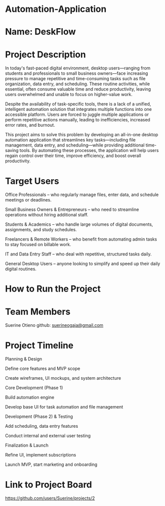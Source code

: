 # Automation-Application 
# Name: DeskFlow

# Project Description
In today's fast-paced digital environment, desktop users—ranging from students and professionals to small business owners—face increasing pressure to manage repetitive and time-consuming tasks such as file organization, data entry, and scheduling. These routine activities, while essential, often consume valuable time and reduce productivity, leaving users overwhelmed and unable to focus on higher-value work.

Despite the availability of task-specific tools, there is a lack of a unified, intelligent automation solution that integrates multiple functions into one accessible platform. Users are forced to juggle multiple applications or perform repetitive actions manually, leading to inefficiencies, increased error rates, and burnout.

This project aims to solve this problem by developing an all-in-one desktop automation application that streamlines key tasks—including file management, data entry, and scheduling—while providing additional time-saving tools. By automating these processes, the application will help users regain control over their time, improve efficiency, and boost overall productivity.

# Target Users
Office Professionals – who regularly manage files, enter data, and schedule meetings or deadlines.

Small Business Owners & Entrepreneurs – who need to streamline operations without hiring additional staff.

Students & Academics – who handle large volumes of digital documents, assignments, and study schedules.

Freelancers & Remote Workers – who benefit from automating admin tasks to stay focused on billable work.

IT and Data Entry Staff – who deal with repetitive, structured tasks daily.

General Desktop Users – anyone looking to simplify and speed up their daily digital routines.

# How to Run the Project

# Team Members
Suerine Otieno 
github: suerineogaja@gmail.com

# Project Timeline
Planning & Design

Define core features and MVP scope

Create wireframes, UI mockups, and system architecture

Core Development (Phase 1)

Build automation engine

Develop base UI for task automation and file management

Development (Phase 2) & Testing

Add scheduling, data entry features

Conduct internal and external user testing

Finalization & Launch

Refine UI, implement subscriptions

Launch MVP, start marketing and onboarding

# Link to Project Board
https://github.com/users/Suerine/projects/2
